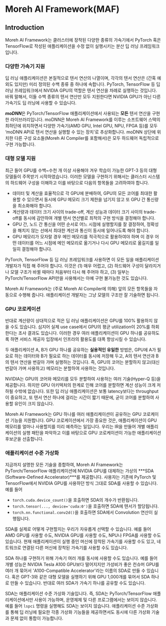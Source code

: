 # Moreh AI Framework(MAF)

## Introduction

Moreh AI Framework는 클러스터에 장착된 다양한 종류의 가속기에서 PyTorch 혹은 TensorFlow로 작성된 애플리케이션을 수정 없이 실행시키는 분산 딥 러닝 프레임워크입니다.

### 다양한 가속기 지원

딥 러닝 애플리케이션은 본질적으로 텐서 연산의 나열이며, 각각의 텐서 연산은 (간혹 예외도 있지만) 미리 정의된 수백 종류 중 하나에 속합니다. PyTorch, TensorFlow 등 딥 러닝 프레임워크에서 NVIDIA GPU의 역할은 텐서 연산을 차례로 실행하는 것입니다. 바꿔 말해서, 이들 수백 종류의 텐서 연산만 모두 지원한다면 NVIDIA GPU가 아닌 다른 가속기도 딥 러닝에 사용할 수 있습니다.

***moDNN***은 PyTorch/TensorFlow 애플리케이션에서 사용되는 **모든** 텐서 연산을 구현한 라이브러리입니다. moDNN은 Moreh AI Framework를 이루는 소프트웨어 스택의 최하단에 위치하면서 다양한 가속기(AMD GPU, Intel GPU, NPU, FPGA 등)를 모두 ‘moDNN API로 텐서 연산을 실행할 수 있는 장치’로 추상화합니다. moDNN 상단에 위치한 다른 구성 요소들(Moreh AI Compiler를 포함해서)은 모두 하드웨어 독립적으로 구현 가능합니다.

### 대형 모델 지원

최근 들어 GPU를 수백~수천 개 이상 사용해야 겨우 학습이 가능한 GPT-3 등의 대형 모델들이 주목받기 시작하였습니다. 이러한 모델을 구현하기 위해서는 클러스터 시스템의 하드웨어 구성을 이해하고 이를 바탕으로 다음의 항목들을 고려하여야 합니다.

- 데이터 및 계산을 효율적으로 각 GPU에 분배하여, GPU의 모든 코어를 최대한 활용할 수 있으면서 동시에 GPU 메모리 크기 제한을 넘기지 않고 또 GPU 간 통신량을 최소화해야 합니다.
- 계산량과 데이터 크기 사이의 trade-off, 계산 성능과 데이터 크기 사이의 trade-off를 동시에 감안하여 개별 텐서 연산별로 최적의 구현 방식을 결정해야 합니다.
- GPU 간, 노드 간 통신을 어떤 순서로 어느 시점에 실행할지를 잘 결정하여, 정확성을 해치지 않는 선에서 최대한 계산과 통신이 동시에 일어나도록 해야 합니다.
- GPU 메모리가 모자랄 경우 메인 메모리를 적극적으로 활용하여야 하며 이 경우 어떤 데이터를 어느 시점에 메인 메모리로 옮기거나 다시 GPU 메모리로 옮길지를 일일히 결정해야 합니다.

PyTorch, TensorFlow 등 딥 러닝 프레임워크를 사용하면 이 모든 일을 애플리케이션 개발자가 직접 해 주어야 합니다. 이것은 (1) 매우 어렵고, (2) 하드웨어 구성이 달라지거나 모델 구조가 바뀔 때마다 처음부터 다시 해 주어야 하고, (3) 일부는 PyTorch/TensorFlow API만을 사용해서는 아예 구현 불가능한 것도 있습니다.

Moreh AI Framework는 (주로 Moreh AI Compiler에 의해) 앞의 모든 항목들을 자동으로 수행해 줍니다. 애플리케이션 개발자는 그냥 모델의 구조만 잘 기술하면 됩니다.

### GPU 코로케이션

반대로 계산량이 상대적으로 적은 딥 러닝 애플리케이션은 GPU를 100% 활용하지 않을 수도 있습니다. 심지어 실제 use case에서 GPU의 평균 utilization이 20%를 하회한다는 조사 결과도 있습니다. 이러한 경우 여러 애플리케이션이 GPU 하나를 공유하도록 하면 서비스 제공자 입장에서 인프라의 활용도를 대폭 향상시킬 수 있습니다.

두 애플리케이션 A, B가 GPU 하나를 공유하는 **실용적인 유일한** 방법은, GPU에 A가 필요로 하는 데이터와 B가 필요로 하는 데이터를 동시에 저장해 두고, A의 텐서 연산과 B의 텐서 연산을 번갈아 가며 실행하는 것입니다. 즉, GPU의 코어는 분할하지 않고(대신 번갈아 가며 사용하고) 메모리는 분할하여 사용하는 것입니다.

NVIDIA는 GPU의 코어와 메모리를 모두 분할하여 사용하는 여러 기술(Hyper-Q 등)을 제공합니다. 하지만 GPU 아키텍처의 한계로 인해 코어를 분할하면 계산 성능이 크게 저하될 수밖에 없습니다. 또한 딥 러닝 애플리케이션은 보통 latency보다는 throughput이 중요하고, 또 텐서 연산 하나에 걸리는 시간이 짧기 때문에, 굳이 코어를 분할하여 사용할 유인이 크지 않습니다.

Moreh AI Framework는 GPU 하나를 여러 애플리케이션이 공유하는 GPU 코로케이션 기능을 지원합니다. GPU 코로케이션에서 가장 중요한 것은, 애플리케이션이 GPU 메모리를 얼마나 사용할지를 미리 예측하는 일입니다. 우리는 IR을 만들어 개별 애플리케이션의 실행 패턴을 파악하고 이를 바탕으로 GPU 코로케이션이 가능한 애플리케이션 후보군을 선출합니다.

### 애플리케이션 수준 가상화

지금까지 설명한 모든 기술을 종합하여, Moreh AI Framework는 PyTorch/TensorFlow 애플리케이션에 NVIDIA GPU를 대체하는 가상의 ***SDA (Software-Defined Accelerator)***를 제공합니다. 사용자는 기존에 PyTorch 및 TensorFlow에서 NVIDIA GPU를 사용하던 방식 그대로 SDA를 사용할 수 있습니다. 예를 들어

- `torch.cuda.device_count()`을 호출하면 SDA의 개수가 반환됩니다.
- `torch.tensor(..., device='cuda:0')`을 호출하면 SDA에 텐서가 할당됩니다.
- `torch.nn.functional.conv2d()`을 호출하면 SDA에서 Convolution 연산이 실행됩니다.

SDA를 실제로 어떻게 구현할지는 우리가 자유롭게 선택할 수 있습니다. 예를 들어 AMD GPU를 사용할 수도, NVIDIA GPU를 사용할 수도, NPU나 FPGA를 사용할 수도 있습니다. 현재 애플리케이션이 실행 중인 머신에 장착된 가속기를 사용할 수도 있고, 네트워크로 연결된 다른 머신에 장착된 가속기를 사용할 수도 있습니다.

SDA 하나를 구현하기 위해 가속기 여러 개를 동시에 사용할 수도 있습니다. 예를 들어 개별 성능은 NVIDIA Tesla A100 GPU보다 떨어지지만 가성비가 좋은 컨슈머 GPU를 여러 개 묶어서 'A100-Compatible Accelerator'라는 이름의 SDA로 만들 수 있습니다. 혹은 GPT-3와 같은 대형 모델을 실행하기 위해 GPU 1,000개를 묶어서 SDA 하나로 만들 수 있습니다. 반대로 여러 SDA가 가속기 하나를 공유할 수도 있습니다.

SDA는 애플리케이션 수준 가상화 기술입니다. 즉, SDA는 PyTorch/TensorFlow 애플리케이션에서만 사용이 가능하며, 운영체제 및 다른 프로그램에서는 보이지 않습니다. 예를 들어 `lspci` 명령을 실행해도 SDA는 보이지 않습니다. 애플리케이션 수준 가상화를 통해 딥 러닝에 필요한 각종 가상화 기능들을 제공하면서도 동시에 다른 가상화 기술과 문제 없이 통합이 가능합니다.